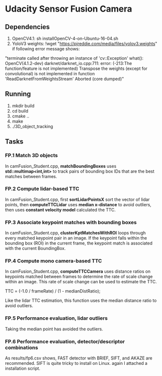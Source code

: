 # Udacity Sensor Fusion Camera

## Dependencies
1. OpenCV4.1: sh installOpenCV-4-on-Ubuntu-16-04.sh
2. YoloV3 weights: !wget "https://pjreddie.com/media/files/yolov3.weights" if following error message shows:

"terminate called after throwing an instance of 'cv::Exception'
  what():  OpenCV(4.1.2-dev) darknet/darknet_io.cpp:711: error: (-213:The function/feature is not implemented) Transpose the weights (except for convolutional) is not implemented in function 'ReadDarknetFromWeightsStream'
Aborted (core dumped)"


## Running
1. mkdir build
2. cd build
3. cmake ..
4. make
5. ./3D_object_tracking

## Tasks
### FP.1 Match 3D objects
In camFusion_Student.cpp, **matchBoundingBoxes** uses **std::multimap<int,int>** to track pairs of bounding box IDs that are the best matches between frames.

### FP.2 Compute lidar-based TTC
In camFusion_Student.cpp, first **sortLidarPointsX** sort the vector of lidar points, then **computeTTCLidar** uses **median x-distance** to avoid outliers, then uses **constant velocity model** calculated the TTC.

### FP.3 Associate keypoint matches with bounding boxes
In camFusion_Student.cpp, **clusterKptMatchesWithROI** loops through every matched keypoint pair in an image. If the keypoint falls within the bounding box (ROI) in the current frame, the keypoint match is associated with the current BoundingBox.

### FP.4 Compute mono camera-based TTC
In camFusion_Student.cpp, **computeTTCCamera** uses distance ratios on keypoints matched between frames to determine the rate of scale change within an image. This rate of scale change can be used to estimate the TTC.

TTC = (-1.0 / frameRate) / (1 - medianDistRatio);

Like the lidar TTC estimation, this function uses the median distance ratio to avoid outliers. 

### FP.5 Performance evaluation, lidar outliers
Taking the median point has avoided the outliers. 

### FP.6 Performance evaluation, detector/descriptor combinations
As results/fp6.csv shows, FAST detector with BRIEF, SIFT, and AKAZE are recommended. SIFT is quite tricky to install on Linux. again I attached a installation script.
